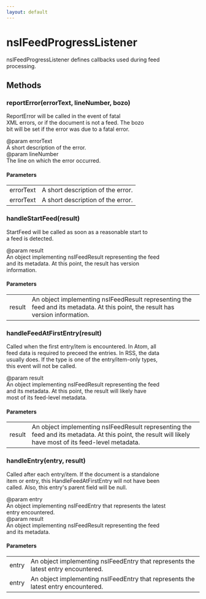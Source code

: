 ```yaml
---
layout: default
---
```


# nsIFeedProgressListener #
  
nsIFeedProgressListener defines callbacks used during feed  
processing.  
  

## Methods ##

### reportError(errorText, lineNumber, bozo) ###
  
ReportError will be called in the event of fatal  
XML errors, or if the document is not a feed. The bozo   
bit will be set if the error was due to a fatal error.   
  
@param errorText  
       A short description of the error.  
@param lineNumber  
       The line on which the error occurred.  
  

#### Parameters ####

<table>

<tr>
<td>errorText</td>
<td>       A short description of the error.  
</td>
</tr>

<tr>
<td>errorText</td>
<td>       A short description of the error.  
</td>
</tr>

</table>

### handleStartFeed(result) ###
  
StartFeed will be called as soon as a reasonable start to  
a feed is detected.   
   
@param result  
       An object implementing nsIFeedResult representing the feed   
       and its metadata. At this point, the result has version   
       information.  
  

#### Parameters ####

<table>

<tr>
<td>result</td>
<td>       An object implementing nsIFeedResult representing the feed   
       and its metadata. At this point, the result has version   
       information.  
</td>
</tr>

</table>

### handleFeedAtFirstEntry(result) ###
  
Called when the first entry/item is encountered. In Atom, all  
feed data is required to preceed the entries. In RSS, the data  
usually does. If the type is one of the entry/item-only types,  
this event will not be called.  
  
@param result  
       An object implementing nsIFeedResult representing the feed   
       and its metadata. At this point, the result will likely have  
       most of its feed-level metadata.  
  

#### Parameters ####

<table>

<tr>
<td>result</td>
<td>       An object implementing nsIFeedResult representing the feed   
       and its metadata. At this point, the result will likely have  
       most of its feed-level metadata.  
</td>
</tr>

</table>

### handleEntry(entry, result) ###
  
Called after each entry/item. If the document is a standalone  
item or entry, this HandleFeedAtFirstEntry will not have been  
called. Also, this entry's parent field will be null.  
  
@param entry  
       An object implementing nsIFeedEntry that represents the latest  
       entry encountered.  
@param result  
       An object implementing nsIFeedResult representing the feed   
       and its metadata.   
  

#### Parameters ####

<table>

<tr>
<td>entry</td>
<td>       An object implementing nsIFeedEntry that represents the latest  
       entry encountered.  
</td>
</tr>

<tr>
<td>entry</td>
<td>       An object implementing nsIFeedEntry that represents the latest  
       entry encountered.  
</td>
</tr>

</table>
